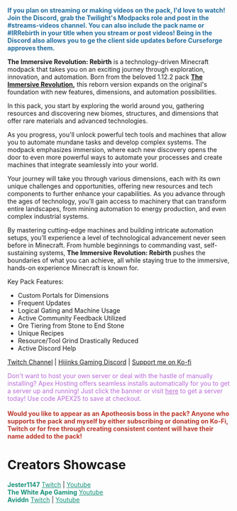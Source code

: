 <span style="color: #ba372a;"><strong><span style="color: #236fa1;">If you plan on streaming or making videos on the pack, I'd love to watch! Join the Discord, grab the Twilight's Modpacks role and post in the #streams-videos channel. You can also include the pack name or #IRRebirth in your title when you stream or post videos! Being in the Discord also allows you to ge the client side updates before Curseforge approves them.</span></strong></span>

**The Immersive Revolution: Rebirth** is a technology-driven Minecraft modpack that takes you on an exciting journey through exploration, innovation, and automation. Born from the beloved 1.12.2 pack **[The Immersive Revolution](https://www.curseforge.com/minecraft/modpacks/immersive-revolution),** this reborn version expands on the original's foundation with new features, dimensions, and automation possibilities.

In this pack, you start by exploring the world around you, gathering resources and discovering new biomes, structures, and dimensions that offer rare materials and advanced technologies.

As you progress, you'll unlock powerful tech tools and machines that allow you to automate mundane tasks and develop complex systems. The modpack emphasizes immersion, where each new discovery opens the door to even more powerful ways to automate your processes and create machines that integrate seamlessly into your world.

Your journey will take you through various dimensions, each with its own unique challenges and opportunities, offering new resources and tech components to further enhance your capabilities. As you advance through the ages of technology, you’ll gain access to machinery that can transform entire landscapes, from mining automation to energy production, and even complex industrial systems.

By mastering cutting-edge machines and building intricate automation setups, you’ll experience a level of technological advancement never seen before in Minecraft. From humble beginnings to commanding vast, self-sustaining systems, **The Immersive Revolution: Rebirth** pushes the boundaries of what you can achieve, all while staying true to the immersive, hands-on experience Minecraft is known for.

Key Pack Features:

*   Custom Portals for Dimensions
*   Frequent Updates
*   Logical Gating and Machine Usage
*   Active Community Feedback Utilized
*   Ore Tiering from Stone to End Stone
*   Unique Recipes
*   Resource/Tool Grind Drastically Reduced
*   Active Discord Help

[Twitch Channel](http://www.twitch.tv/twilightrealmtv) | [Hijinks Gaming Discord](https://discord.gg/EqcpZQS) | [Support me on Ko-fi](https://ko-fi.com/twilightrealmtv)

<span style="color: #b96ad9;">Don't want to host your own server or deal with the hastle of manually installing? Apex Hosting offers seamless installs automatically for you to get a server up and running! Just click the banner or visit <a style="color: #b96ad9;" href="https://billing.apexminecrafthosting.com/aff.php?aff=2171" target="_blank" rel="nofollow noopener">here</a> to get a server today! Use code APEX25 to save at checkout.<br><br></span>**<span style="color: #ba372a;">Would you like to appear as an Apotheosis boss in the pack? Anyone who supports the pack and myself by either subscribing or donating on Ko-Fi, Twitch or for free through creating consistent content will have their name added to the pack!</span>**

# **Creators Showcase**
<span style="color: #169179;"><strong>Jester1147</strong></span>
<a style="color: #169179;" href="https://www.twitch.tv/jester1147" target="_blank" rel="nofollow noopener">Twitch</a> | <a style="color: #169179;" href="https://www.youtube.com/@jester1147" target="_blank" rel="nofollow noopener">Youtube</a><br>
<span style="color: #169179;"><strong>The White Ape Gaming</strong></span>
<a style="color: #169179;" href="https://www.youtube.com/@thewhiteape" target="_blank" rel="nofollow noopener">Youtube</a><br>
<span style="color: #169179;"><strong>Aviddn</strong></span>
<a style="color: #169179;" href="https://www.twitch.tv/aviddn" target="_blank" rel="nofollow noopener">Twitch</a> | <a style="color: #169179;" href="https://www.youtube.com/@Ttv.aviddn" target="_blank" rel="nofollow noopener">Youtube</a>
